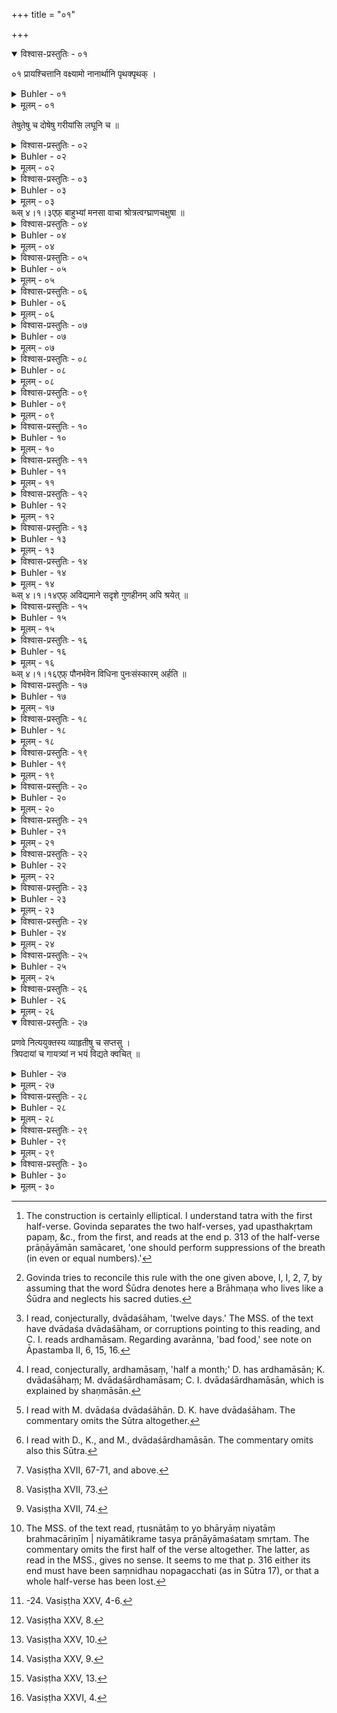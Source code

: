 +++
title = "०१"

+++
<details open><summary>विश्वास-प्रस्तुतिः - ०१</summary>

०१  प्रायश्चित्तानि वक्ष्यामो नानार्थानि पृथक्पृथक् ।  
</details>

<details><summary>Buhler - ०१</summary>

1. We will separately explain the various penances for the several offences, both heavier and lighter ones.
</details>

<details><summary>मूलम् - ०१</summary>

०१  प्रायश्चित्तानि वक्ष्यामो नानार्थानि पृथक्पृथक् ।  
</details>

तेषुतेषु च दोषेषु गरीयांसि लघूनि च ॥

<details><summary>विश्वास-प्रस्तुतिः - ०२</summary>

०२  यद्य् अत्र हि भवेद् युक्तं तद् धि तत्रैव निर्दिशेत् ।  
भूयोभूयो गरीयःसु लघुष्व् अल्पीयसस् तथा ॥
</details>

<details><summary>Buhler - ०२</summary>

2. Let him prescribe whatever may be befitting for each (case),--heavier (penances) for great (crimes) and easier ones for trivial (faults).
</details>

<details><summary>मूलम् - ०२</summary>

०२  यद्य् अत्र हि भवेद् युक्तं तद् धि तत्रैव निर्दिशेत् ।  
भूयोभूयो गरीयःसु लघुष्व् अल्पीयसस् तथा ॥
</details>

<details><summary>विश्वास-प्रस्तुतिः - ०३</summary>

०३  विधिना शास्त्रदृष्टेन प्राणायामान् समाचरेत् ।  
यद् उपस्थकृतं पापं पद्भ्यां वा यत् कृतं भवेत् ।
</details>

<details><summary>Buhler - ०३</summary>

3. Let him perform the penances according to the rule given in the Institutes (of the Sacred Law in cases) where an offence has been committed with the organ or with the feet (and) the arms, through [^1]  thoughts or speech, through the ear, the skin, the nose or the eye.


[^1]:  The construction is certainly elliptical. I understand tatra with the first half-verse. Govinda separates the two half-verses, yad upasthakṛtam papaṃ, &c., from the first, and reads at the end p. 313 of the half-verse prāṇāyāmān samācaret, 'one should perform suppressions of the breath (in even or equal numbers).'
</details>

<details><summary>मूलम् - ०३</summary>

०३  विधिना शास्त्रदृष्टेन प्राणायामान् समाचरेत् ।  
यद् उपस्थकृतं पापं पद्भ्यां वा यत् कृतं भवेत् ।
</details>
ब्ध्स् ४।१।३एफ़्  बाहुभ्यां मनसा वाचा श्रोत्रत्वग्घ्राणचक्षुषा ॥

<details><summary>विश्वास-प्रस्तुतिः - ०४</summary>

०४  अपि वा चक्षुःश्रोत्रत्वग्घ्राणमनोव्यतिक्रमेषु त्रिभिः प्राणायामैःशुध्यति ॥ [k: अथ वाचा]
</details>

<details><summary>Buhler - ०४</summary>

4. Or, in (the case of) transgressions committed through the organ of vision, of hearing, of sensation, of smelling, and through thoughts, he also becomes pure by three suppressions of the breath.
</details>

<details><summary>मूलम् - ०४</summary>

०४  अपि वा चक्षुःश्रोत्रत्वग्घ्राणमनोव्यतिक्रमेषु त्रिभिः प्राणायामैःशुध्यति ॥ [k: अथ वाचा]
</details>

<details><summary>विश्वास-प्रस्तुतिः - ०५</summary>

०५  शूद्रान्नस्त्रीगमनभोजनेषु केवलेषु पृथक्पृथक्सप्ताहं सप्तसप्त प्राणायामान् धारयेत् ॥
</details>

<details><summary>Buhler - ०५</summary>

5. In case (he commits the offences) of eating the food of a Śūdra or of cohabiting with a Śūdra female, severally, he must perform, during seven days, seven suppressions of the breath on each day. [^2] 


[^2]:  Govinda tries to reconcile this rule with the one given above, I, I, 2, 7, by assuming that the word Śūdra denotes here a Brāhmaṇa who lives like a Śūdra and neglects his sacred duties.
</details>

<details><summary>मूलम् - ०५</summary>

०५  शूद्रान्नस्त्रीगमनभोजनेषु केवलेषु पृथक्पृथक्सप्ताहं सप्तसप्त प्राणायामान् धारयेत् ॥
</details>

<details><summary>विश्वास-प्रस्तुतिः - ०६</summary>

०६  अभक्ष्याभोज्यापेयानाद्यप्राशनेषु तथापण्यविक्रयेषुमधुमांसघृततैलक्षारलवणावरान्नवर्जेषु यच् चान्यद् अप्येवंयुक्तं द्वादशाहं द्वादशद्वादश प्राणायामान् धारयेत् ॥
</details>

<details><summary>Buhler - ०६</summary>

6. For partaking of food unfit for eating or drinking, and for selling forbidden merchandise, excepting honey, meat, clarified butter, oil, pungent condiments and bad food, and for similar (offences), he must perform, during twelve days, twelve suppressions of the breath on each day. [^3] 


[^3]:  I read, conjecturally, dvādaśāham, 'twelve days.' The MSS. of the text have dvādaśa dvādaśāham, or corruptions pointing to this reading, and C. I. reads ardhamāsam. Regarding avarānna, 'bad food,' see note on Āpastamba II, 6, 15, 16.
</details>

<details><summary>मूलम् - ०६</summary>

०६  अभक्ष्याभोज्यापेयानाद्यप्राशनेषु तथापण्यविक्रयेषुमधुमांसघृततैलक्षारलवणावरान्नवर्जेषु यच् चान्यद् अप्येवंयुक्तं द्वादशाहं द्वादशद्वादश प्राणायामान् धारयेत् ॥
</details>

<details><summary>विश्वास-प्रस्तुतिः - ०७</summary>

०७  पातकपतनीयोपपातकवर्जेषु यच् चान्यद् अप्य् एवंयुक्तमर्धमासं द्वादशद्वादश प्राणायामान् धारयेत् ॥
</details>

<details><summary>Buhler - ०७</summary>

7. For other transgressions excepting mortal sins (pātaka), crimes causing loss of caste (patanīya), and the minor faults (called upapātaka), he must perform, during half a month, twelve suppressions of the breath on each day. [^4] 


[^4]:  I read, conjecturally, ardhamāsaṃ, 'half a month;' D. has ardhamāsān; K. dvādaśāhaṃ; M. dvādaśārdhamāsam; C. I. dvādaśārdhamāsān, which is explained by shaṇmāsān.
</details>

<details><summary>मूलम् - ०७</summary>

०७  पातकपतनीयोपपातकवर्जेषु यच् चान्यद् अप्य् एवंयुक्तमर्धमासं द्वादशद्वादश प्राणायामान् धारयेत् ॥
</details>

<details><summary>विश्वास-प्रस्तुतिः - ०८</summary>

०८  पातकपतनीयवर्जेषु यच् चान्यद् अप्य् एवंयुक्तं द्वादशद्वादशाहान् द्वादशद्वादश प्राणायामान् धारयेत् ॥
</details>

<details><summary>Buhler - ०८</summary>

8. For other transgressions excepting mortal sins [^5]  and crimes causing loss of caste, he must perform, during twelve periods of twelve days, twelve suppressions of the breath on each day.


[^5]:  I read with M. dvādaśa dvādaśāhān. D. K. have dvādaśāham. The commentary omits the Sūtra altogether.
</details>

<details><summary>मूलम् - ०८</summary>

०८  पातकपतनीयवर्जेषु यच् चान्यद् अप्य् एवंयुक्तं द्वादशद्वादशाहान् द्वादशद्वादश प्राणायामान् धारयेत् ॥
</details>

<details><summary>विश्वास-प्रस्तुतिः - ०९</summary>

०९  पातकवर्जेषु यच् चान्यद् अप्य् एवंयुक्तं द्वादशार्धमासान्द्वादशद्वादश प्राणायामान् धारयेत् ॥
</details>

<details><summary>Buhler - ०९</summary>

9. For other transgressions excepting mortal sins he must perform, during twelve half-months, twelve suppressions of the breath on each day. [^6] 


[^6]:  I read with D., K., and M., dvādaśārdhamāsān. The commentary omits also this Sūtra.
</details>

<details><summary>मूलम् - ०९</summary>

०९  पातकवर्जेषु यच् चान्यद् अप्य् एवंयुक्तं द्वादशार्धमासान्द्वादशद्वादश प्राणायामान् धारयेत् ॥
</details>

<details><summary>विश्वास-प्रस्तुतिः - १०</summary>

१०  अथ पातकेषु संवत्सरं द्वादशद्वादश प्राणायामान्धारयेत् ॥
</details>

<details><summary>Buhler - १०</summary>

10. But for mortal sins he must perform, during a year, twelve suppressions of the breath on each day.
</details>

<details><summary>मूलम् - १०</summary>

१०  अथ पातकेषु संवत्सरं द्वादशद्वादश प्राणायामान्धारयेत् ॥
</details>

<details><summary>विश्वास-प्रस्तुतिः - ११</summary>

११  दद्याद् गुणवते कन्यां नग्निकां ब्रह्मचारिणे ।  
अपि वा गुणहीनाय नोपरुन्ध्याद् रजस्वलाम् ॥
</details>

<details><summary>Buhler - ११</summary>

11. Let him give his daughter, while she still goes naked, to a man who has not broken the vow of chastity and who possesses good qualities, or even to one destitute of good qualities; let him not keep (the maiden) in (his house) after she has reached the age of puberty. [^7] 


[^7]:  Vasiṣṭha XVII, 67-71, and above.
</details>

<details><summary>मूलम् - ११</summary>

११  दद्याद् गुणवते कन्यां नग्निकां ब्रह्मचारिणे ।  
अपि वा गुणहीनाय नोपरुन्ध्याद् रजस्वलाम् ॥
</details>

<details><summary>विश्वास-प्रस्तुतिः - १२</summary>

१२  त्रीणि वर्षाण्य् ऋतुमतीं यः कन्यां न प्रयच्छति ।  
स तुल्यं भ्रूणहत्यायै दोषम् ऋच्छत्य् असंशयम् ॥
</details>

<details><summary>Buhler - १२</summary>

12. He who does not give away a marriageable daughter during three years doubtlessly contracts a guilt equal to (that of) destroying an embryo.
</details>

<details><summary>मूलम् - १२</summary>

१२  त्रीणि वर्षाण्य् ऋतुमतीं यः कन्यां न प्रयच्छति ।  
स तुल्यं भ्रूणहत्यायै दोषम् ऋच्छत्य् असंशयम् ॥
</details>

<details><summary>विश्वास-प्रस्तुतिः - १३</summary>

१३  न याचते चेद् एवं स्याद् याचते चेत् पृथक्पृथक् ।  
एकैकस्मिन्न् ऋतौ दोषं पातकं मनुर् अब्रवीत् ॥
</details>

<details><summary>Buhler - १३</summary>

13. Such will be the case if anybody asks her in marriage, and also if nobody demands her. Manu has declared that at each appearance of the menses (the father incurs the guilt of) a mortal sin.
</details>

<details><summary>मूलम् - १३</summary>

१३  न याचते चेद् एवं स्याद् याचते चेत् पृथक्पृथक् ।  
एकैकस्मिन्न् ऋतौ दोषं पातकं मनुर् अब्रवीत् ॥
</details>

<details><summary>विश्वास-प्रस्तुतिः - १४</summary>

१४  त्रीणि वर्षाण्य् ऋतुमती काङ्क्षेत पितृशासनम् ।  
ततश् चतुर्थे वर्षे तु विन्देत सदृशं पतिम् ।
</details>

<details><summary>Buhler - १४</summary>

14. Three years let a marriageable damsel wait for the order of her father. But after (that) time let her choose for herself in the fourth year a husband (of) equal (rank). If no man (of) equal (rank) be found, she may take even one destitute of good qualities.
</details>

<details><summary>मूलम् - १४</summary>

१४  त्रीणि वर्षाण्य् ऋतुमती काङ्क्षेत पितृशासनम् ।  
ततश् चतुर्थे वर्षे तु विन्देत सदृशं पतिम् ।
</details>
ब्ध्स् ४।१।१४एफ़्  अविद्यमाने सदृशे गुणहीनम् अपि श्रयेत् ॥

<details><summary>विश्वास-प्रस्तुतिः - १५</summary>

१५  बलाच् चेत् प्रहृता कन्या मन्त्रैर् यदि न संस्कृता ।  
अन्यस्मै विधिवद् देया यथा कन्या तथैव सा ॥
</details>

<details><summary>Buhler - १५</summary>

15. If a damsel has been abducted by force, and has not been wedded with sacred texts, she may lawfully be given to another man; she is even like a maiden. [^8] 


[^8]:  Vasiṣṭha XVII, 73.
</details>

<details><summary>मूलम् - १५</summary>

१५  बलाच् चेत् प्रहृता कन्या मन्त्रैर् यदि न संस्कृता ।  
अन्यस्मै विधिवद् देया यथा कन्या तथैव सा ॥
</details>

<details><summary>विश्वास-प्रस्तुतिः - १६</summary>

१६  निसृष्टायां हुते वापि यस्यै भर्ता म्रियेत सः ।  
सा चेद् अक्षतयोनिः स्याद् गतप्रत्यागता सती ।
</details>

<details><summary>Buhler - १६</summary>

16. If, after (a damsel) has been given away, or even after (the nuptial sacrifices) have been offered, the husband dies, she who (thus) has left (her father's house) and has returned, may be again wedded according to the rule applicable to second weddings, provided the marriage had not been consummated. [^9] 


[^9]:  Vasiṣṭha XVII, 74.
</details>

<details><summary>मूलम् - १६</summary>

१६  निसृष्टायां हुते वापि यस्यै भर्ता म्रियेत सः ।  
सा चेद् अक्षतयोनिः स्याद् गतप्रत्यागता सती ।
</details>
ब्ध्स् ४।१।१६एफ़्  पौनर्भवेन विधिना पुनःसंस्कारम् अर्हति ॥

<details><summary>विश्वास-प्रस्तुतिः - १७</summary>

१७  त्रीणि वर्षाण्य् ऋतुमतीं यो भार्यां नाधिगच्छति ।  
स तुल्यं भ्रूणहत्यायै दोषम् ऋच्छत्य् असंशयम् ॥
</details>

<details><summary>Buhler - १७</summary>

17. He who does not approach, during three years, a wife who is marriageable, incurs, without doubt, a guilt equal to that of destroying an embryo.
</details>

<details><summary>मूलम् - १७</summary>

१७  त्रीणि वर्षाण्य् ऋतुमतीं यो भार्यां नाधिगच्छति ।  
स तुल्यं भ्रूणहत्यायै दोषम् ऋच्छत्य् असंशयम् ॥
</details>

<details><summary>विश्वास-प्रस्तुतिः - १८</summary>

१८  ऋतुस्नातां तु यो भार्यां संनिधौ नोपगच्छति ।  
पितरस् तस्य तं मासं तस्मिन् रजसि शेरते ॥
</details>

<details><summary>Buhler - १८</summary>

18. But the ancestors of that man who does not approach his wife who bathed after her temporary uncleanness, though he dwells near her, lie during that month in the menstrual excretions (of the wife).
</details>

<details><summary>मूलम् - १८</summary>

१८  ऋतुस्नातां तु यो भार्यां संनिधौ नोपगच्छति ।  
पितरस् तस्य तं मासं तस्मिन् रजसि शेरते ॥
</details>

<details><summary>विश्वास-प्रस्तुतिः - १९</summary>

१९  ऋतौ नोपैति यो भार्याम् अनृतौ यश् च गच्छति ।  
तुल्यम् आहुस् तयोर् दोषम् अयोनौ यश् च सिञ्चति ॥
</details>

<details><summary>Buhler - १९</summary>

19. They declare that the guilt of the husband who does not approach his wife in due season, of him who approaches her during her temporary uncleanness, and of him who commits an unnatural crime (with her), is equally (great).
</details>

<details><summary>मूलम् - १९</summary>

१९  ऋतौ नोपैति यो भार्याम् अनृतौ यश् च गच्छति ।  
तुल्यम् आहुस् तयोर् दोषम् अयोनौ यश् च सिञ्चति ॥
</details>

<details><summary>विश्वास-प्रस्तुतिः - २०</summary>

२०  भर्तुः प्रतिनिवेशेन या भार्या स्कन्दयेद् ऋतुम् ।  
तां ग्राममध्ये विख्याप्य भ्रूणघ्नीं [H: भ्रुण-]निर्धमेद् गृहात् ॥
</details>

<details><summary>Buhler - २०</summary>

20. Let him proclaim in the village a wife who, being obdurate against her husband, makes herself sterile, as one who destroys embryos, and drive her from his house.
</details>

<details><summary>मूलम् - २०</summary>

२०  भर्तुः प्रतिनिवेशेन या भार्या स्कन्दयेद् ऋतुम् ।  
तां ग्राममध्ये विख्याप्य भ्रूणघ्नीं [H: भ्रुण-]निर्धमेद् गृहात् ॥
</details>

<details><summary>विश्वास-प्रस्तुतिः - २१</summary>

२१  ऋतुस्नातां न चेद् गच्छेन् नियतां धर्मचारिणीम् ।  
नियमातिक्रमे तस्य प्राणायामशतं स्मृतम् ॥
</details>

<details><summary>Buhler - २१</summary>

21. But for the transgression of that husband who does not approach a wife who bathed after temporary uncleanness, (the performance of) one hundred suppressions of the breath is prescribed (as a penance). [^10] 


[^10]:  The MSS. of the text read, ṛtusnātāṃ to yo bhāryāṃ niyatāṃ brahmacāriṇīm | niyamātikrame tasya prāṇāyāmaśataṃ smṛtam. The commentary omits the first half of the verse altogether. The latter, as read in the MSS., gives no sense. It seems to me that p. 316 either its end must have been saṃnidhau nopagacchati (as in Sūtra 17), or that a whole half-verse has been lost.
</details>

<details><summary>मूलम् - २१</summary>

२१  ऋतुस्नातां न चेद् गच्छेन् नियतां धर्मचारिणीम् ।  
नियमातिक्रमे तस्य प्राणायामशतं स्मृतम् ॥
</details>

<details><summary>विश्वास-प्रस्तुतिः - २२</summary>

२२  प्राणायामान् पवित्राणि व्याहृतीः प्रणवं तथा ।  
पवित्रपाणिर् आसीनो ब्रह्म नैत्यकम् अभ्यसेत् ॥
</details>

<details><summary>Buhler - २२</summary>

22. Seated with Kuśa grass in his hands, let him repeatedly suppress his breath, and again and again recite purificatory texts, the Vyāhṛtis, the syllable Om, and the daily portion of the Veda. [^11] 


[^11]:  -24. Vasiṣṭha XXV, 4-6.
</details>

<details><summary>मूलम् - २२</summary>

२२  प्राणायामान् पवित्राणि व्याहृतीः प्रणवं तथा ।  
पवित्रपाणिर् आसीनो ब्रह्म नैत्यकम् अभ्यसेत् ॥
</details>

<details><summary>विश्वास-प्रस्तुतिः - २३</summary>

२३  आवर्तयेत् सदा युक्तः प्राणायामान् पुनःपुनः ।  
आ केशान्तान् नखाग्राच् च तपस् तप्यत उत्तमम् ॥
</details>

<details><summary>Buhler - २३</summary>

23. Always intent on the practice of Yoga, let him again and again suppress his breath. (Thus) he performs the highest austerity up to the ends of his hair and up to the ends of his nails.
</details>

<details><summary>मूलम् - २३</summary>

२३  आवर्तयेत् सदा युक्तः प्राणायामान् पुनःपुनः ।  
आ केशान्तान् नखाग्राच् च तपस् तप्यत उत्तमम् ॥
</details>

<details><summary>विश्वास-प्रस्तुतिः - २४</summary>

२४  निरोधाज् जायते वायुर् वायोर् अग्निश् च जायते ।  
तापेनापो ऽधिजायन्ते ततो ऽन्तः शुध्यते त्रिभिः ॥
</details>

<details><summary>Buhler - २४</summary>

24. Through the obstruction (of the respiration) air is generated, through air fire is produced, then through heat water is formed; hence he is internally purified by (those) three.
</details>

<details><summary>मूलम् - २४</summary>

२४  निरोधाज् जायते वायुर् वायोर् अग्निश् च जायते ।  
तापेनापो ऽधिजायन्ते ततो ऽन्तः शुध्यते त्रिभिः ॥
</details>

<details><summary>विश्वास-प्रस्तुतिः - २५</summary>

२५  योगेनावाप्यते ज्ञानं योगो धर्मस्य लक्षणम् ।  
योगमूला गुणाः सर्वे तस्माद् युक्तः सदा भवेत् ॥
</details>

<details><summary>Buhler - २५</summary>

25. Through the practice of Yoga (true) knowledge is obtained, Yoga is the sum of the sacred law, all good qualities are gained through Yoga; therefore let him always be absorbed in the practice of Yoga. [^12] 


[^12]:  Vasiṣṭha XXV, 8.
</details>

<details><summary>मूलम् - २५</summary>

२५  योगेनावाप्यते ज्ञानं योगो धर्मस्य लक्षणम् ।  
योगमूला गुणाः सर्वे तस्माद् युक्तः सदा भवेत् ॥
</details>

<details><summary>विश्वास-प्रस्तुतिः - २६</summary>

२६  प्रणवाद्यास् त्रयो वेदाः प्रणवे पर्यवस्थिताः ।  
प्रणवो व्याहृतयश् चैव नित्यं ब्रह्म सनातनम् ॥
</details>

<details><summary>Buhler - २६</summary>

26. The Vedas likewise begin with the syllable Om, and they end with the syllable Om. The syllable Om and the Vyāhṛtis are the eternal, everlasting Brahman. [^13] 

[^13]:  Vasiṣṭha XXV, 10.
</details>

<details><summary>मूलम् - २६</summary>

२६  प्रणवाद्यास् त्रयो वेदाः प्रणवे पर्यवस्थिताः ।  
प्रणवो व्याहृतयश् चैव नित्यं ब्रह्म सनातनम् ॥
</details>

<details open><summary>विश्वास-प्रस्तुतिः - २७</summary>

प्रणवे नित्ययुक्तस्य व्याहृतीषु च सप्तसु ।  
त्रिपदायां च गायत्र्यां न भयं विद्यते क्वचित् ॥
</details>

<details><summary>Buhler - २७</summary>

27. For him who is constantly engaged in (reciting) the syllable Om, the seven Vyāhṛtis, and the three-footed Gāyatrī, no danger exists anywhere. [^14]


[^14]:  Vasiṣṭha XXV, 9.
</details>


<details><summary>मूलम् - २७</summary>

प्रणवे नित्ययुक्तस्य व्याहृतीषु च सप्तसु ।  
त्रिपदायां च गायत्र्यां न भयं विद्यते क्वचित् ॥
</details>


<details><summary>विश्वास-प्रस्तुतिः - २८</summary>

२८  सव्याहृतिकां सप्रणवां गायत्रीं शिरसा सह ।  
त्रिः पठेद् आयतप्राणः प्राणायामः स उच्यते ॥
</details>

<details><summary>Buhler - २८</summary>

28. If, restraining his breath, he thrice recites the Gāyatrī together with the syllable Om and with the (text called) Śiras, that is called one suppression of breath. [^15] 


[^15]:  Vasiṣṭha XXV, 13.
</details>

<details><summary>मूलम् - २८</summary>

२८  सव्याहृतिकां सप्रणवां गायत्रीं शिरसा सह ।  
त्रिः पठेद् आयतप्राणः प्राणायामः स उच्यते ॥
</details>

<details><summary>विश्वास-प्रस्तुतिः - २९</summary>

२९  सव्याहृतिकाः सप्रणवाः प्राणायामास् तु षोडश ।  
अपि भ्रूणहनं मासात् पुनन्त्य् अहरहर्धृताः ॥ [k: अहरहः कृताः]
</details>

<details><summary>Buhler - २९</summary>

29. But sixteen suppressions of breath, accompanied [^16]  by (the recitation of) the Vyāhṛtis and of the syllable Om, repeated daily, purify after a month even the slayer of a learned Brāhmaṇa.


[^16]:  Vasiṣṭha XXVI, 4.
</details>

<details><summary>मूलम् - २९</summary>

२९  सव्याहृतिकाः सप्रणवाः प्राणायामास् तु षोडश ।  
अपि भ्रूणहनं मासात् पुनन्त्य् अहरहर्धृताः ॥ [k: अहरहः कृताः]
</details>

<details><summary>विश्वास-प्रस्तुतिः - ३०</summary>

३०  एतदाद्यं तपः श्रेष्ठम् एतद् धर्मस्य लक्षणम् ।  
सर्वदोषोपघातार्थम् एतद् एव विशिष्यते ॥  
एतद् एव विशिष्यत इति ॥
</details>

<details><summary>Buhler - ३०</summary>

30. That is the highest austerity, that is the best description of the sacred law. That, indeed, is the best means of removing all sin.
</details>

<details><summary>मूलम् - ३०</summary>

३०  एतदाद्यं तपः श्रेष्ठम् एतद् धर्मस्य लक्षणम् ।  
सर्वदोषोपघातार्थम् एतद् एव विशिष्यते ॥  
एतद् एव विशिष्यत इति ॥
</details>
